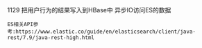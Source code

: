 1129
把用户行为的结果写入到HBase中
异步IO访问ES的数据

```
ES相关API参考:https://www.elastic.co/guide/en/elasticsearch/client/java-rest/7.9/java-rest-high.html
```